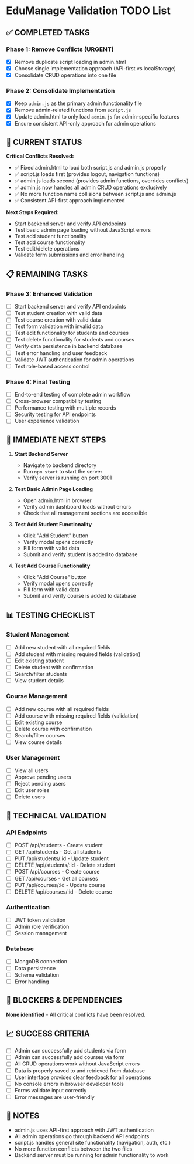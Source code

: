 # EduManage Validation TODO List

## ✅ COMPLETED TASKS

### Phase 1: Remove Conflicts (URGENT)
- [x] Remove duplicate script loading in admin.html
- [x] Choose single implementation approach (API-first vs localStorage)
- [x] Consolidate CRUD operations into one file

### Phase 2: Consolidate Implementation
- [x] Keep `admin.js` as the primary admin functionality file
- [x] Remove admin-related functions from `script.js`
- [x] Update admin.html to only load `admin.js` for admin-specific features
- [x] Ensure consistent API-only approach for admin operations

## 🔄 CURRENT STATUS

**Critical Conflicts Resolved:**
- ✅ Fixed admin.html to load both script.js and admin.js properly
- ✅ script.js loads first (provides logout, navigation functions)
- ✅ admin.js loads second (provides admin functions, overrides conflicts)
- ✅ admin.js now handles all admin CRUD operations exclusively
- ✅ No more function name collisions between script.js and admin.js
- ✅ Consistent API-first approach implemented

**Next Steps Required:**
- Start backend server and verify API endpoints
- Test basic admin page loading without JavaScript errors
- Test add student functionality
- Test add course functionality
- Test edit/delete operations
- Validate form submissions and error handling

## 📋 REMAINING TASKS

### Phase 3: Enhanced Validation
- [ ] Start backend server and verify API endpoints
- [ ] Test student creation with valid data
- [ ] Test course creation with valid data
- [ ] Test form validation with invalid data
- [ ] Test edit functionality for students and courses
- [ ] Test delete functionality for students and courses
- [ ] Verify data persistence in backend database
- [ ] Test error handling and user feedback
- [ ] Validate JWT authentication for admin operations
- [ ] Test role-based access control

### Phase 4: Final Testing
- [ ] End-to-end testing of complete admin workflow
- [ ] Cross-browser compatibility testing
- [ ] Performance testing with multiple records
- [ ] Security testing for API endpoints
- [ ] User experience validation

## 🎯 IMMEDIATE NEXT STEPS

1. **Start Backend Server**
   - Navigate to backend directory
   - Run `npm start` to start the server
   - Verify server is running on port 3001

2. **Test Basic Admin Page Loading**
   - Open admin.html in browser
   - Verify admin dashboard loads without errors
   - Check that all management sections are accessible

3. **Test Add Student Functionality**
   - Click "Add Student" button
   - Verify modal opens correctly
   - Fill form with valid data
   - Submit and verify student is added to database

4. **Test Add Course Functionality**
   - Click "Add Course" button
   - Verify modal opens correctly
   - Fill form with valid data
   - Submit and verify course is added to database

## 📊 TESTING CHECKLIST

### Student Management
- [ ] Add new student with all required fields
- [ ] Add student with missing required fields (validation)
- [ ] Edit existing student
- [ ] Delete student with confirmation
- [ ] Search/filter students
- [ ] View student details

### Course Management
- [ ] Add new course with all required fields
- [ ] Add course with missing required fields (validation)
- [ ] Edit existing course
- [ ] Delete course with confirmation
- [ ] Search/filter courses
- [ ] View course details

### User Management
- [ ] View all users
- [ ] Approve pending users
- [ ] Reject pending users
- [ ] Edit user roles
- [ ] Delete users

## 🔧 TECHNICAL VALIDATION

### API Endpoints
- [ ] POST /api/students - Create student
- [ ] GET /api/students - Get all students
- [ ] PUT /api/students/:id - Update student
- [ ] DELETE /api/students/:id - Delete student
- [ ] POST /api/courses - Create course
- [ ] GET /api/courses - Get all courses
- [ ] PUT /api/courses/:id - Update course
- [ ] DELETE /api/courses/:id - Delete course

### Authentication
- [ ] JWT token validation
- [ ] Admin role verification
- [ ] Session management

### Database
- [ ] MongoDB connection
- [ ] Data persistence
- [ ] Schema validation
- [ ] Error handling

## 🚨 BLOCKERS & DEPENDENCIES

**None identified** - All critical conflicts have been resolved.

## 📈 SUCCESS CRITERIA

- [ ] Admin can successfully add students via form
- [ ] Admin can successfully add courses via form
- [ ] All CRUD operations work without JavaScript errors
- [ ] Data is properly saved to and retrieved from database
- [ ] User interface provides clear feedback for all operations
- [ ] No console errors in browser developer tools
- [ ] Forms validate input correctly
- [ ] Error messages are user-friendly

## 📝 NOTES

- admin.js uses API-first approach with JWT authentication
- All admin operations go through backend API endpoints
- script.js handles general site functionality (navigation, auth, etc.)
- No more function conflicts between the two files
- Backend server must be running for admin functionality to work
